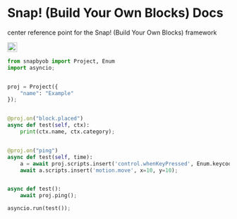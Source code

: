# Snap! (Build Your Own Blocks) Docs
center reference point for the Snap! (Build Your Own Blocks) framework

<img height=22 src="https://github.com/shysolocup/snapbyob/actions/workflows/publish-wiki.yml/badge.svg" alt="if this shows up something's wrong with the workflow">

<br>

```py
from snapbyob import Project, Enum
import asyncio;


proj = Project({
    "name": "Example"
});


@proj.on("block.placed")
async def test(self, ctx):
    print(ctx.name, ctx.category);


@proj.on("ping")
async def test(self, time):
    a = await proj.scripts.insert('control.whenKeyPressed', Enum.keycode.a);
    await a.scripts.insert('motion.move', x=10, y=10);


async def test():
    await proj.ping();

asyncio.run(test());
```